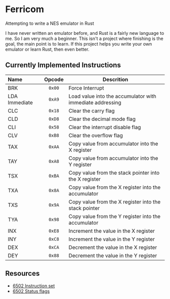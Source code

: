 # Ferricom

Attempting to write a NES emulator in Rust

I have never written an emulator before, and Rust is a fairly new language to me. So I am very much
a beginner. This isn't a project where finishing is the goal, the main point is to learn.
If this project helps you write your own emulator or learn Rust, then even better.

## Currently Implemented Instructions

| Name          | Opcode | Descrition                                                |
| :------------ | :----: | --------------------------------------------------------- |
| BRK           | `0x00` | Force Interrupt                                           |
| LDA Immediate | `0xA9` | Load value into the accumulator with immediate addressing |
| CLC           | `0x18` | Clear the carry flag                                      |
| CLD           | `0xD8` | Clear the decimal mode flag                               |
| CLI           | `0x58` | Clear the interrupt disable flag                          |
| CLV           | `0xB8` | Clear the overflow flag                                   |
| TAX           | `0xAA` | Copy value from accumulator into the X register           |
| TAY           | `0xA8` | Copy value from accumulator into the Y register           |
| TSX           | `0xBA` | Copy value from the stack pointer into the X register     |
| TXA           | `0x8A` | Copy value from the X register into the accumulator       |
| TXS           | `0x9A` | Copy value from the X register into the stack pointer     |
| TYA           | `0x98` | Copy value from the Y register into the accumulator       |
| INX           | `0xE8` | Increment the value in the X register                     |
| INY           | `0xC8` | Increment the value in the Y register                     |
| DEX           | `0xCA` | Decrement the value in the X register                     |
| DEY           | `0x88` | Decrement the value in the Y register                     |

## Resources

- [6502 Instruction set](https://www.nesdev.org/obelisk-6502-guide/instructions.html)
- [6502 Status flags](https://www.nesdev.org/wiki/Status_flags)
